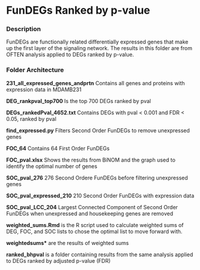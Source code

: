 FunDEGs Ranked by p-value
===========

###  Description  
FunDEGs are functionally related differentially expressed genes that make up the first layer of the signaling network. The results in this folder are from OFTEN analysis applied to DEGs ranked by p-value.

### Folder Architecture  

**231_all_expressed_genes_andprtn** Contains all genes and proteins with expression data in MDAMB231

**DEG_rankpval_top700** Is the top 700 DEGs ranked by pval

**DEGs_rankedPval_4652.txt** Contains DEGs with pval < 0.001 and FDR < 0.05, ranked by pval

**find_expressed.py** Filters Second Order FunDEGs to remove unexpressed genes

**FOC_64** Contains 64 First Order FunDEGs

**FOC_pval.xlsx** Shows the results from BiNOM and the graph used to identify the optimal number of genes

**SOC_pval_276** 276 Second Ordere FunDEGs before filtering unexpressed genes

**SOC_pval_expressed_210** 210 Second Order FunDEGs with expression data

**SOC_pval_LCC_204** Largest Connected Component of Second Order FunDEGs when unexpressed and housekeeping genes are removed

**weighted_sums.Rmd** is the R script used to calculate weighted sums of DEG, FOC, and SOC lists to chose the optimal list to move forward with.

**weightedsums\*** are the results of weighted sums

**ranked_bhpval** is a folder containing results from the same analysis applied to DEGs ranked by adjusted p-value (FDR)